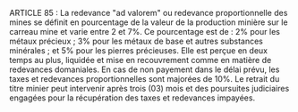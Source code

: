 ARTICLE 85 : La redevance "ad valorem" ou redevance
proportionnelle des mines se définit en pourcentage de la valeur de la
production minière sur le carreau mine et varie entre 2 et 7%. Ce
pourcentage est de :
2% pour les métaux précieux ;
3% pour les métaux de base et autres substances minérales ;
et 5% pour les pierres précieuses.
Elle est perçue en deux temps au plus, liquidée et mise en recouvrement
comme en matière de redevances domaniales.
En cas de non payement dans le délai prévu, les taxes et redevances
proportionnelles sont majorées de 10%. Le retrait du titre minier peut
intervenir après trois (03) mois et des poursuites judiciaires engagées
pour la récupération des taxes et redevances impayées.